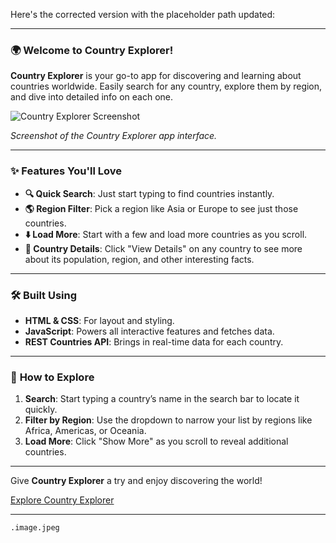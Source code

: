 Here's the corrected version with the placeholder path updated:

---

### 🌍 Welcome to **Country Explorer**!

**Country Explorer** is your go-to app for discovering and learning about countries worldwide. Easily search for any country, explore them by region, and dive into detailed info on each one.

![Country Explorer Screenshot](./images/screenshot.png)

*Screenshot of the Country Explorer app interface.*

---

### ✨ **Features You'll Love**

- **🔍 Quick Search**: Just start typing to find countries instantly.
- **🌎 Region Filter**: Pick a region like Asia or Europe to see just those countries.
- **⬇️ Load More**: Start with a few and load more countries as you scroll.
- **📄 Country Details**: Click "View Details" on any country to see more about its population, region, and other interesting facts.

---

### 🛠️ **Built Using**

- **HTML & CSS**: For layout and styling.
- **JavaScript**: Powers all interactive features and fetches data.
- **REST Countries API**: Brings in real-time data for each country.

---

### 🚀 **How to Explore**

1. **Search**: Start typing a country’s name in the search bar to locate it quickly.
2. **Filter by Region**: Use the dropdown to narrow your list by regions like Africa, Americas, or Oceania.
3. **Load More**: Click "Show More" as you scroll to reveal additional countries.

---

Give **Country Explorer** a try and enjoy discovering the world!

[Explore Country Explorer](https://country-explorer-woad-gamma.vercel.app/)

---

`.image.jpeg`